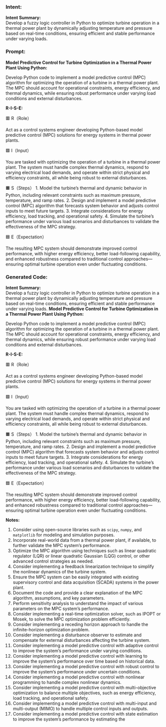 ### Intent:
**Intent Summary:**  
Develop a fuzzy logic controller in Python to optimize turbine operation in a thermal power plant by dynamically adjusting temperature and pressure based on real-time conditions, ensuring efficient and stable performance under varying loads.

### Prompt:
**Model Predictive Control for Turbine Optimization in a Thermal Power Plant Using Python:**

Develop Python code to implement a model predictive control (MPC) algorithm for optimizing the operation of a turbine in a thermal power plant. The MPC should account for operational constraints, energy efficiency, and thermal dynamics, while ensuring robust performance under varying load conditions and external disturbances.

**R-I-S-E:**

🟥 R（Role）

Act as a control systems engineer developing Python-based model predictive control (MPC) solutions for energy systems in thermal power plants.

🟩 I（Input）

You are tasked with optimizing the operation of a turbine in a thermal power plant. The system must handle complex thermal dynamics, respond to varying electrical load demands, and operate within strict physical and efficiency constraints, all while being robust to external disturbances.

🟧 S（Steps）
	1.	Model the turbine’s thermal and dynamic behavior in Python, including relevant constraints such as maximum pressure, temperature, and ramp rates.
	2.	Design and implement a model predictive control (MPC) algorithm that forecasts system behavior and adjusts control inputs to meet future targets.
	3.	Integrate considerations for energy efficiency, load tracking, and operational safety.
	4.	Simulate the turbine’s performance under various load scenarios and disturbances to validate the effectiveness of the MPC strategy.

🟦 E（Expectation）

The resulting MPC system should demonstrate improved control performance, with higher energy efficiency, better load-following capability, and enhanced robustness compared to traditional control approaches—ensuring optimal turbine operation even under fluctuating conditions.

### Generated Code:
**Intent Summary:**  
Develop a fuzzy logic controller in Python to optimize turbine operation in a thermal power plant by dynamically adjusting temperature and pressure based on real-time conditions, ensuring efficient and stable performance under varying loads.
**Model Predictive Control for Turbine Optimization in a Thermal Power Plant Using Python:**

Develop Python code to implement a model predictive control (MPC) algorithm for optimizing the operation of a turbine in a thermal power plant. The MPC should account for operational constraints, energy efficiency, and thermal dynamics, while ensuring robust performance under varying load conditions and external disturbances.

**R-I-S-E:**

🟥 R（Role）

Act as a control systems engineer developing Python-based model predictive control (MPC) solutions for energy systems in thermal power plants.

🟩 I（Input）

You are tasked with optimizing the operation of a turbine in a thermal power plant. The system must handle complex thermal dynamics, respond to varying electrical load demands, and operate within strict physical and efficiency constraints, all while being robust to external disturbances.

🟧 S（Steps）
	1.	Model the turbine’s thermal and dynamic behavior in Python, including relevant constraints such as maximum pressure, temperature, and ramp rates.
	2.	Design and implement a model predictive control (MPC) algorithm that forecasts system behavior and adjusts control inputs to meet future targets.
	3.	Integrate considerations for energy efficiency, load tracking, and operational safety.
	4.	Simulate the turbine’s performance under various load scenarios and disturbances to validate the effectiveness of the MPC strategy.

🟦 E（Expectation）

The resulting MPC system should demonstrate improved control performance, with higher energy efficiency, better load-following capability, and enhanced robustness compared to traditional control approaches—ensuring optimal turbine operation even under fluctuating conditions.

**Notes:**

1.	Consider using open-source libraries such as `scipy`, `numpy`, and `matplotlib` for modeling and simulation purposes.
2.	Incorporate real-world data from a thermal power plant, if available, to further validate the MPC system’s performance.
3.	Optimize the MPC algorithm using techniques such as linear quadratic regulator (LQR) or linear quadratic Gaussian (LQG) control, or other advanced control strategies as needed.
4.	Consider implementing a feedback linearization technique to simplify the nonlinear dynamics of the turbine system.
5.	Ensure the MPC system can be easily integrated with existing supervisory control and data acquisition (SCADA) systems in the power plant.
6.	Document the code and provide a clear explanation of the MPC algorithm, assumptions, and key parameters.
7.	Perform sensitivity analysis to understand the impact of various parameters on the MPC system’s performance.
8.	Consider implementing a real-time optimization solver, such as IPOPT or Mosek, to solve the MPC optimization problem efficiently.
9.	Consider implementing a receding horizon approach to handle the infinite-horizon optimization problem.
10.	Consider implementing a disturbance observer to estimate and compensate for external disturbances affecting the turbine system.
11.	Consider implementing a model predictive control with adaptive control to improve the system’s performance under varying conditions.
12.	Consider implementing a model predictive control with learning to improve the system’s performance over time based on historical data.
13.	Consider implementing a model predictive control with robust control to improve the system’s performance under uncertain conditions.
14.	Consider implementing a model predictive control with nonlinear programming to handle complex nonlinear dynamics.
15.	Consider implementing a model predictive control with multi-objective optimization to balance multiple objectives, such as energy efficiency, load tracking, and operational safety.
16.	Consider implementing a model predictive control with multi-input and multi-output (MIMO) to handle multiple control inputs and outputs.
17.	Consider implementing a model predictive control with state estimation to improve the system’s performance by estimating the

